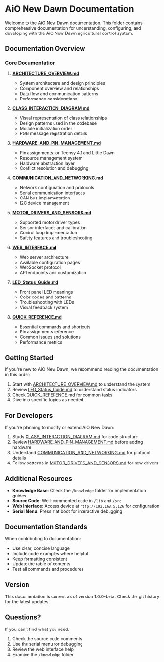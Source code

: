 # AiO New Dawn Documentation

Welcome to the AiO New Dawn documentation. This folder contains comprehensive documentation for understanding, configuring, and developing with the AiO New Dawn agricultural control system.

## Documentation Overview

### Core Documentation

1. **[ARCHITECTURE_OVERVIEW.md](ARCHITECTURE_OVERVIEW.md)**
   - System architecture and design principles
   - Component overview and relationships
   - Data flow and communication patterns
   - Performance considerations

2. **[CLASS_INTERACTION_DIAGRAM.md](CLASS_INTERACTION_DIAGRAM.md)**
   - Visual representation of class relationships
   - Design patterns used in the codebase
   - Module initialization order
   - PGN message registration details

3. **[HARDWARE_AND_PIN_MANAGEMENT.md](HARDWARE_AND_PIN_MANAGEMENT.md)**
   - Pin assignments for Teensy 4.1 and Little Dawn
   - Resource management system
   - Hardware abstraction layer
   - Conflict resolution and debugging

4. **[COMMUNICATION_AND_NETWORKING.md](COMMUNICATION_AND_NETWORKING.md)**
   - Network configuration and protocols
   - Serial communication interfaces
   - CAN bus implementation
   - I2C device management

5. **[MOTOR_DRIVERS_AND_SENSORS.md](MOTOR_DRIVERS_AND_SENSORS.md)**
   - Supported motor driver types
   - Sensor interfaces and calibration
   - Control loop implementation
   - Safety features and troubleshooting

6. **[WEB_INTERFACE.md](WEB_INTERFACE.md)**
   - Web server architecture
   - Available configuration pages
   - WebSocket protocol
   - API endpoints and customization

7. **[LED_Status_Guide.md](LED_Status_Guide.md)**
   - Front panel LED meanings
   - Color codes and patterns
   - Troubleshooting with LEDs
   - Visual feedback system

8. **[QUICK_REFERENCE.md](QUICK_REFERENCE.md)**
   - Essential commands and shortcuts
   - Pin assignments reference
   - Common issues and solutions
   - Performance metrics

## Getting Started

If you're new to AiO New Dawn, we recommend reading the documentation in this order:

1. Start with [ARCHITECTURE_OVERVIEW.md](ARCHITECTURE_OVERVIEW.md) to understand the system
2. Review [LED_Status_Guide.md](LED_Status_Guide.md) to understand status indicators
3. Check [QUICK_REFERENCE.md](QUICK_REFERENCE.md) for common tasks
4. Dive into specific topics as needed

## For Developers

If you're planning to modify or extend AiO New Dawn:

1. Study [CLASS_INTERACTION_DIAGRAM.md](CLASS_INTERACTION_DIAGRAM.md) for code structure
2. Review [HARDWARE_AND_PIN_MANAGEMENT.md](HARDWARE_AND_PIN_MANAGEMENT.md) before adding hardware
3. Understand [COMMUNICATION_AND_NETWORKING.md](COMMUNICATION_AND_NETWORKING.md) for protocol details
4. Follow patterns in [MOTOR_DRIVERS_AND_SENSORS.md](MOTOR_DRIVERS_AND_SENSORS.md) for new drivers

## Additional Resources

- **Knowledge Base**: Check the `/knowledge` folder for implementation guides
- **Source Code**: Well-commented code in `/lib` and `/src`
- **Web Interface**: Access device at `http://192.168.5.126` for configuration
- **Serial Menu**: Press `?` at boot for interactive debugging

## Documentation Standards

When contributing to documentation:

- Use clear, concise language
- Include code examples where helpful
- Keep formatting consistent
- Update the table of contents
- Test all commands and procedures

## Version

This documentation is current as of version 1.0.0-beta. Check the git history for the latest updates.

## Questions?

If you can't find what you need:

1. Check the source code comments
2. Use the serial menu for debugging
3. Review the web interface help
4. Examine the `/knowledge` folder